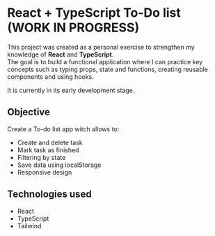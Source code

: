 # React + TypeScript To-Do list (WORK IN PROGRESS)

This project was created as a personal exercise to strengthen my knowledge of **React** and **TypeScript**.  
The goal is to build a functional application where I can practice key concepts such as typing props, state and functions, creating reusable components and using hooks.

It is currently in its early development stage.

## Objective

Create a To-do list app witch allows to:

- Create and delete task
- Mark task as finished
- Filtering by state
- Save data using localStorage
- Responsive design

## Technologies used

- React
- TypeScript
- Tailwind
